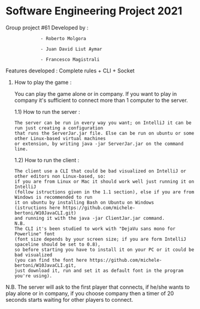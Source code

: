 # Software Engineering Project 2021

Group project #61 
Developed by :   

                 - Roberto Molgora

                 - Juan David Liut Aymar
                 
                 - Francesco Magistrali
                
Features developed : Complete rules + CLI + Socket
                
1) How to play the game : 

    You can play the game alone or in company. If you want to play in company it's sufficient to connect more than 1 computer to the server.
 
    1.1) How to run the server :
   
       The server can be run in every way you want; on IntelliJ it can be run just creating a configuration 
       that runs the ServerJar.jar file. Else can be run on ubuntu or some other Linux-based virtual machines
       or extension, by writing java -jar ServerJar.jar on the command line.
       
   1.2) How to run the client :
   
       The client use a CLI that could be bad visualized on IntelliJ or other editors non Linux-based, so: 
       if you are from Linux or Mac it should work well just running it on IntelliJ 
       (follow istructions given in the 1.1 section), else if you are from Windows is recommended to run 
       it on ubuntu by installing Bash on Ubuntu on Windows 
       (istructions here https://github.com/michele-bertoni/W10JavaCLI.git) 
       and running it with the java -jar ClientJar.jar command.
       N.B.
       The CLI it's been studied to work with "DejaVu sans mono for Powerline" font 
       (font size depends by your screen size; if you are form IntelliJ spaceline should be set to 0.8),
       so before starting you have to install it on your PC or it could be bad visualized 
       (you can find the font here https://github.com/michele-bertoni/W10JavaCLI.git, 
       just download it, run and set it as default font in the program you're using).
       
  N.B.
  The server will ask to the first player that connects, if he/she wants to play alone or in company, if you choose company then a timer of 20 seconds starts waiting for other       players to connect.
